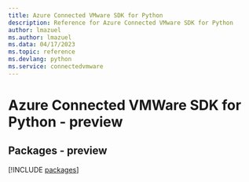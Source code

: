 ```yaml
---
title: Azure Connected VMware SDK for Python
description: Reference for Azure Connected VMware SDK for Python
author: lmazuel
ms.author: lmazuel
ms.data: 04/17/2023
ms.topic: reference
ms.devlang: python
ms.service: connectedvmware
---
```

# Azure Connected VMWare SDK for Python - preview
## Packages - preview
[!INCLUDE [packages](connected-vmware-index.md)]